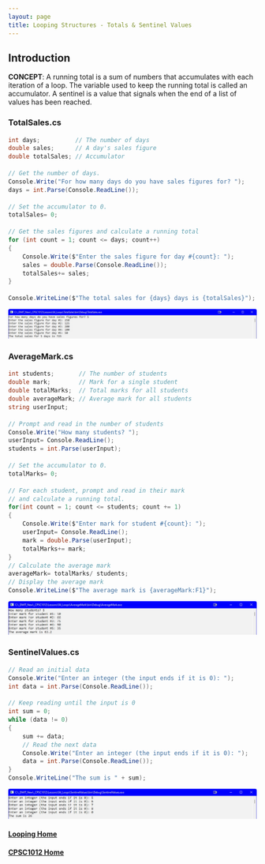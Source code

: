 ```yaml
---
layout: page
title: Looping Structures - Totals & Sentinel Values
---
```


## Introduction
**CONCEPT**: A running total is a sum of numbers that accumulates with each iteration of a loop. The variable used to keep the running total is called an accumulator. A sentinel is a value that signals when the end of a list of values has been reached.

### TotalSales.cs

```csharp
int days;          // The number of days
double sales;      // A day's sales figure
double totalSales; // Accumulator

// Get the number of days.
Console.Write("For how many days do you have sales figures for? ");
days = int.Parse(Console.ReadLine());

// Set the accumulator to 0.
totalSales= 0;

// Get the sales figures and calculate a running total
for (int count = 1; count <= days; count++)
{
    Console.Write($"Enter the sales figure for day #{count}: ");
    sales = double.Parse(Console.ReadLine());
    totalSales+= sales;
}

Console.WriteLine($"The total sales for {days} days is {totalSales}");
```

![total-sales](files/total-sales.jpg)

### AverageMark.cs

```csharp
int students;       // The number of students
double mark;        // Mark for a single student
double totalMarks;  // Total marks for all students
double averageMark; // Average mark for all students
string userInput;

// Prompt and read in the number of students
Console.Write("How many students? ");
userInput= Console.ReadLine();
students = int.Parse(userInput);

// Set the accumulator to 0.
totalMarks= 0;

// For each student, prompt and read in their mark
// and calculate a running total.
for(int count = 1; count <= students; count += 1)
{
    Console.Write($"Enter mark for student #{count}: ");
    userInput= Console.ReadLine();
    mark = double.Parse(userInput);
    totalMarks+= mark;
}
// Calculate the average mark
averageMark= totalMarks/ students;
// Display the average mark
Console.WriteLine($"The average mark is {averageMark:F1}");
```

![average-mark](files/average-mark.jpg)

### SentinelValues.cs

```csharp
// Read an initial data
Console.Write("Enter an integer (the input ends if it is 0): ");
int data = int.Parse(Console.ReadLine());

// Keep reading until the input is 0
int sum = 0;
while (data != 0)
{
    sum += data;
    // Read the next data
    Console.Write("Enter an integer (the input ends if it is 0): ");
    data = int.Parse(Console.ReadLine());
}
Console.WriteLine("The sum is " + sum);
```

![sentinel-values](files/sentinel-values.jpg)

#### [Looping Home](index.md)
#### [CPSC1012 Home](../)